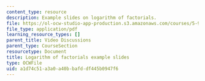 ```yaml
---
content_type: resource
description: Example slides on logarithm of factorials.
file: https://ol-ocw-studio-app-production.s3.amazonaws.com/courses/5-95j-teaching-college-level-science-and-engineering-spring-2009/a1d74c51a3a0a40bbafddf445b0947f6_MIT5_95js09_slide08.pdf
file_type: application/pdf
learning_resource_types: []
parent_title: Video Discussions
parent_type: CourseSection
resourcetype: Document
title: Logarithm of factorials example slides
type: OCWFile
uid: a1d74c51-a3a0-a40b-bafd-df445b0947f6
---
```

